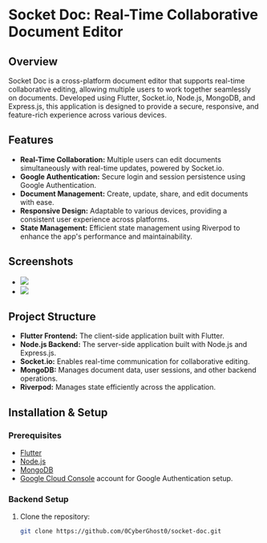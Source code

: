 # Socket Doc: Real-Time Collaborative Document Editor

## Overview
Socket Doc is a cross-platform document editor that supports real-time collaborative editing, allowing multiple users to work together seamlessly on documents. Developed using Flutter, Socket.io, Node.js, MongoDB, and Express.js, this application is designed to provide a secure, responsive, and feature-rich experience across various devices.

## Features
- **Real-Time Collaboration:** Multiple users can edit documents simultaneously with real-time updates, powered by Socket.io.
- **Google Authentication:** Secure login and session persistence using Google Authentication.
- **Document Management:** Create, update, share, and edit documents with ease.
- **Responsive Design:** Adaptable to various devices, providing a consistent user experience across platforms.
- **State Management:** Efficient state management using Riverpod to enhance the app's performance and maintainability.

## Screenshots
- ![](https://github.com/user-attachments/assets/26b4b176-2a9a-44fd-ba85-4b0bc11b284c)
- ![](https://github.com/user-attachments/assets/e350a0d9-1e05-43a6-9c6a-2c2c682696fd)

## Project Structure
- **Flutter Frontend:** The client-side application built with Flutter.
- **Node.js Backend:** The server-side application built with Node.js and Express.js.
- **Socket.io:** Enables real-time communication for collaborative editing.
- **MongoDB:** Manages document data, user sessions, and other backend operations.
- **Riverpod:** Manages state efficiently across the application.

## Installation & Setup
### Prerequisites
- [Flutter](https://flutter.dev/docs/get-started/install)
- [Node.js](https://nodejs.org/en/download/)
- [MongoDB](https://www.mongodb.com/try/download/community)
- [Google Cloud Console](https://console.cloud.google.com/) account for Google Authentication setup.

### Backend Setup
1. Clone the repository:
   ```bash
   git clone https://github.com/0CyberGhost0/socket-doc.git
